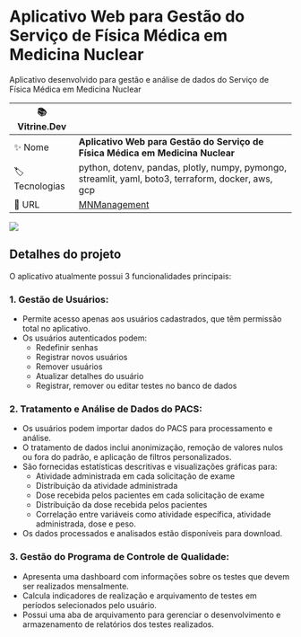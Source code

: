 # Aplicativo Web para Gestão do Serviço de Física Médica em Medicina Nuclear

Aplicativo desenvolvido para gestão e análise de dados do Serviço de Física Médica em Medicina Nuclear

| :books: Vitrine.Dev |     |
| -------------  | --- |
| :sparkles: Nome        | **Aplicativo Web para Gestão do Serviço de Física Médica em Medicina Nuclear**
| :label: Tecnologias | python, dotenv, pandas, plotly, numpy, pymongo, streamlit, yaml, boto3, terraform, docker, aws, gcp
| :rocket: URL         | [MNManagement](https://mnmanagement-xnb7n2zcnq-uc.a.run.app)

<!-- Inserir imagem com a #vitrinedev ao final do link -->
![](https://vitrinedev.s3.amazonaws.com/fmmnmanagement.png#vitrinedev)

## Detalhes do projeto

O aplicativo atualmente possui 3 funcionalidades principais:

### 1. Gestão de Usuários:
   - Permite acesso apenas aos usuários cadastrados, que têm permissão total no aplicativo.
   - Os usuários autenticados podem:
     - Redefinir senhas
     - Registrar novos usuários
     - Remover usuários
     - Atualizar detalhes do usuário
     - Registrar, remover ou editar testes no banco de dados

### 2. Tratamento e Análise de Dados do PACS:
   - Os usuários podem importar dados do PACS para processamento e análise.
   - O tratamento de dados inclui anonimização, remoção de valores nulos ou fora do padrão, e aplicação de filtros personalizados.
   - São fornecidas estatísticas descritivas e visualizações gráficas para:
     - Atividade administrada em cada solicitação de exame
     - Distribuição da atividade administrada
     - Dose recebida pelos pacientes em cada solicitação de exame
     - Distribuição da dose recebida pelos pacientes
     - Correlação entre variáveis como atividade específica, atividade administrada, dose e peso.
   - Os dados processados e analisados estão disponíveis para download.

### 3. Gestão do Programa de Controle de Qualidade:
   - Apresenta uma dashboard com informações sobre os testes que devem ser realizados mensalmente.
   - Calcula indicadores de realização e arquivamento de testes em períodos selecionados pelo usuário.
   - Possui uma aba de arquivamento para gerenciar o desenvolvimento e armazenamento de relatórios dos testes realizados.

